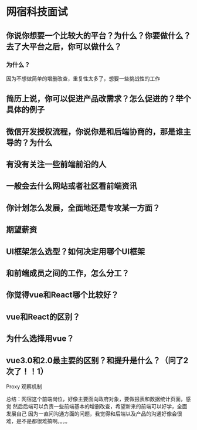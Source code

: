 # 网宿科技面试

## 你说你想要一个比较大的平台？为什么？你要做什么？去了大平台之后，你可以做什么？

### 为什么？

因为不想做简单的增删改查，重复性太多了，想要一些挑战性的工作

## 简历上说，你可以促进产品改需求？怎么促进的？举个具体的例子

## 微信开发授权流程，你说你是和后端协商的，那是谁主导的？为什么

## 有没有关注一些前端前沿的人

## 一般会去什么网站或者社区看前端资讯

## 你计划怎么发展，全面地还是专攻某一方面？

## 期望薪资

## UI框架怎么选型？如何决定用哪个UI框架

## 和前端成员之间的工作，怎么分工？

## 你觉得vue和React哪个比较好？

## vue和React的区别？

## 为什么选择用vue？

## vue3.0和2.0最主要的区别？和提升是什么？（问了2次了！！1）
Proxy 观察机制

总结：网宿这个前端岗位，好像主要面向政府对象，要做报表和数据统计页面，感觉
然后后端可以负责一些前端基本的增删改查，希望新来的前端可以好学，全面发展自己
因为一直问沟通方面的问题，我觉得和后端以及产品的沟通好像会很难，是不是都很难搞啊。。。。